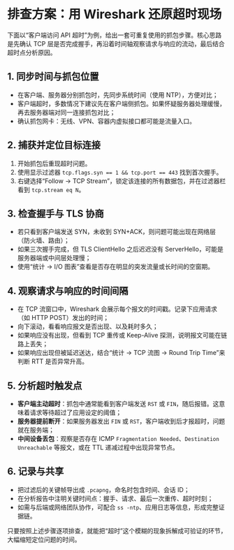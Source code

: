 # 排查方案：用 Wireshark 还原超时现场

下面以“客户端访问 API 超时”为例，给出一套可重复使用的抓包步骤。核心思路是先确认 TCP 层是否完成握手，再沿着时间轴观察请求与响应的流动，最后结合超时点分析原因。

## 1. 同步时间与抓包位置
- 在客户端、服务器分别抓包时，先同步系统时间（使用 NTP），方便对比；
- 客户端超时，多数情况下建议先在客户端侧抓包。如果怀疑服务器处理缓慢，再去服务器端对同一连接抓包对比；
- 确认抓包网卡：无线、VPN、容器内虚拟接口都可能是流量入口。

## 2. 捕获并定位目标连接
1. 开始抓包后重现超时问题。
2. 使用显示过滤器 `tcp.flags.syn == 1 && tcp.port == 443` 找到首次握手。
3. 右键选择“Follow → TCP Stream”，锁定该连接的所有数据包，并在过滤器栏看到 `tcp.stream eq N`。

## 3. 检查握手与 TLS 协商
- 若只看到客户端发送 SYN，未收到 SYN+ACK，则问题可能出现在网络层（防火墙、路由）；
- 如果三次握手完成，但 TLS ClientHello 之后迟迟没有 ServerHello，可能是服务器端或中间层处理慢；
- 使用“统计 → I/O 图表”查看是否存在明显的突发流量或长时间的空窗期。

## 4. 观察请求与响应的时间间隔
- 在 TCP 流窗口中，Wireshark 会展示每个报文的时间戳。记录下应用请求（如 HTTP POST）发出的时间；
- 向下滚动，看看响应报文是否出现、以及耗时多久；
- 如果响应没有出现，但看到 TCP 重传或 Keep-Alive 探测，说明报文可能在链路上丢失；
- 如果响应出现但被延迟送达，结合“统计 → TCP 流图 → Round Trip Time”来判断 RTT 是否异常升高。

## 5. 分析超时触发点
- **客户端主动超时**：抓包中通常能看到客户端发送 `RST` 或 `FIN`，随后报错。这意味着请求等待超过了应用设定的阈值；
- **服务器提前断开**：如果服务器发出 `FIN` 或 `RST`，客户端收到后才报超时，问题就在服务端；
- **中间设备丢包**：观察是否存在 ICMP `Fragmentation Needed`、`Destination Unreachable` 等报文，或在 TTL 递减过程中出现异常节点。

## 6. 记录与共享
- 把过滤后的关键帧导出成 `.pcapng`，命名时包含时间、会话 ID；
- 在分析报告中注明关键时间点：握手、请求、最后一次重传、超时时刻；
- 如需与后端或网络团队协作，可配合 `ss -ntp`、应用日志等信息，形成完整证据链。

只要按照上述步骤逐项排查，就能把“超时”这个模糊的现象拆解成可验证的环节，大幅缩短定位问题的时间。
